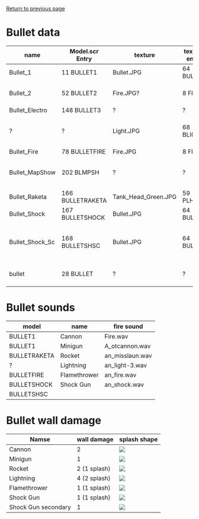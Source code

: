 [Return to previous page](/Decoded/README.md#decoded-structure)

# Bullet data

| name            | Model.scr Entry  | texture             | texture entry | usage                                      |
|-----------------|------------------|---------------------|---------------|--------------------------------------------|
| Bullet_1        | 11 BULLET1       | Bullet.JPG          | 64 BULLET     | Cannon, Gatling                            | 
| Bullet_2        | 52 BULLET2       | Fire.JPG?           | 8 FIRE        | Possibly a red bullet, usage unknown       |
| Bullet_Electro  | 148 BULLET3      | ?                   | ?             | Model unused                               |
| ?               | ?                | Light.JPG           | 68 BLIGHT     | Actual lighting with variable length       |
| Bullet_Fire     | 78 BULLETFIRE    | Fire.JPG            | 8 FIRE        | FlameThrower                               |
| Bullet_MapShow  | 202 BLMPSH       | ?                   | ?             | Bullet used in main menu 3D Scene, no uv   |
| Bullet_Raketa   | 166 BULLETRAKETA | Tank_Head_Green.JPG | 59 PLHEAD     | Rocket launcher                            |
| Bullet_Shock    | 167 BULLETSHOCK  | Bullet.JPG          | 64 BULLET     | Shockwave cannon                           |
| Bullet_Shock_Sc | 168 BULLETSHSC   | Bullet.JPG          | 64 BULLET     | Secondary projectile from Shockwave cannon |
| bullet          | 28 BULLET        | ?                   | ?             | Dummy file? no matching image              |


# Bullet sounds

| model        | name         | fire sound      |
|--------------|--------------|-----------------|
| BULLET1      | Cannon       | Fire.wav        |
| BULLET1      | Minigun      | A_otcannon.wav  |
| BULLETRAKETA | Rocket       | an_misslaun.wav |
| ?            | Lightning    | an_light-3.wav  |
| BULLETFIRE   | Flamethrower | an_fire.wav     |
| BULLETSHOCK  | Shock Gun    | an_shock.wav    |
| BULLETSHSC   |              |                 |


# Bullet wall damage

| Namse               | wall damage  | splash shape                                                                                   |
|---------------------|--------------|------------------------------------------------------------------------------------------------|
| Cannon              | 2            | ![](https://github.com/jupiterbjy/OpenAT/assets/26041217/4139d481-abf8-4cc0-ae7d-a83c2dd91b40) |
| Minigun             | 1            | ![](https://github.com/jupiterbjy/OpenAT/assets/26041217/4fd7997f-6ec2-47ad-a08f-a7e040703cba) |
| Rocket              | 2 (1 splash) | ![](https://github.com/jupiterbjy/OpenAT/assets/26041217/5882d4f8-fac5-43db-ad65-1d64752e200a) |
| Lightning           | 4 (2 splash) | ![](https://github.com/jupiterbjy/OpenAT/assets/26041217/35e7c0bf-4e63-4ac7-8ad2-0163941396c7) |
| Flamethrower        | 1 (1 splash) | ![](https://github.com/jupiterbjy/OpenAT/assets/26041217/5708f38a-5ad7-4aaf-ab15-666b472596d2) |
| Shock Gun           | 1 (1 splash) | ![](https://github.com/jupiterbjy/OpenAT/assets/26041217/5708f38a-5ad7-4aaf-ab15-666b472596d2) |
| Shock Gun secondary | 1            | ![](https://github.com/jupiterbjy/OpenAT/assets/26041217/4fd7997f-6ec2-47ad-a08f-a7e040703cba) |

